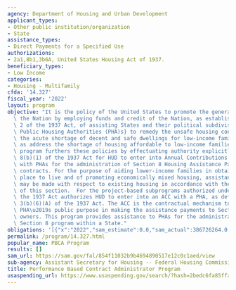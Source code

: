 ```yaml
---
agency: Department of Housing and Urban Development
applicant_types:
- Other public institution/organization
- State
assistance_types:
- Direct Payments for a Specified Use
authorizations:
- 2a1,8b1,3b6A, United States Housing Act of 1937.
beneficiary_types:
- Low Income
categories:
- Housing - Multifamily
cfda: '14.327'
fiscal_year: '2022'
layout: program
objective: "It is the policy of the United States to promote the general welfare of\
  \ the Nation by employing funds and credit of the Nation, as established in section\
  \ 2 of the 1937 Act, of assisting States and their political subdivisions {e.g.,\
  \ Public Housing Authorities (PHA)s} to remedy the unsafe housing conditions and\
  \ the acute shortage of decent and safe dwellings for low-income families as well\
  \ as address the shortage of housing affordable to low-income families.  The PBCA\
  \ program furthers these policies by effectuating authority explicitly under section\
  \ 8(b)(1) of the 1937 Act for HUD to enter into Annual Contributions Contracts (ACCs)\
  \ with PHAs for the administration of Section 8 Housing Assistance Payments (HAP)\
  \ contracts. For the purpose of aiding lower-income families in obtaining a decent\
  \ place to live and of promoting economically mixed housing, assistance payments\
  \ may be made with respect to existing housing in accordance with the provisions\
  \ of this section.  For the project-based subprograms authorized under Section 8,\
  \ the 1937 Act authorizes HUD to enter into an ACC with a PHA, as defined in section\
  \ 3(b)(6)(A) of the 1937 Act. The ACC is the contractual mechanism to support the\
  \ PHA\u2019s public purpose in making the assistance payments to Section 8 project\
  \ owners. This program provides assistance to PHAs for the administration of Project-Based\
  \ Section 8 program within a State."
obligations: '[{"x":"2022","sam_estimate":0.0,"sam_actual":386726264.0,"usa_spending_actual":0.0},{"x":"2023","sam_estimate":418000000.0,"sam_actual":0.0,"usa_spending_actual":0.0},{"x":"2024","sam_estimate":448000000.0,"sam_actual":0.0,"usa_spending_actual":0.0}]'
permalink: /program/14.327.html
popular_name: PBCA Program
results: []
sam_url: https://sam.gov/fal/854f11032b9b4694890517e12c0c1aed/view
sub-agency: Assistant Secretary for Housing -- Federal Housing Commissioner
title: Performance Based Contract Administrator Program
usaspending_url: https://www.usaspending.gov/search/?hash=2bedc6fa85ffa14903fd9faa5ab2018a
---
```

